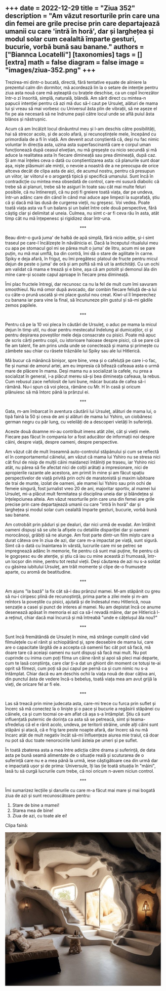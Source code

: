 
+++
date = 2022-12-29
title = "Ziua 352"
description = "Am văzut resorturile prin care una din femei are grile precise prin care departajează umanii cu care 'intră în horă', dar și larghețea și modul solar cum cealaltă împarte gesturi, bucurie, vorbă bună sau banane."
authors = ["Biannca Locatelli"]
[taxonomies]
tags = []
[extra]
math = false
diagram = false
image = "images/ziua-352.png"
+++
---

Trezirea-mi dintr-o bucată, directă, fără tentative eșuate de aliniere la prezentul calm din dormitor, mă acordează lin la o setare de intenție pentru ziua asta nouă care mă așteaptă cu brațele deschise, ca un copil încrezător într-o zi însorită, simplă, naturală, blândă. Am sărit direct cu mintea-n papucii intenției pentru că azi mă duc să-l caut pe Ursuleț, alături de mama lui și vreau să mai vorbesc cu Universul ăsta plin de vibrații, să ne așeze el fix pe aia necesară să ne îndrume pașii către locul unde se află puiul ăsta blănos și năstrușnic.

Acum că am încălzit locul dinăuntrul meu și l-am deschis către posibilități, hai să strecor acolo, și de acolo afară, și recunoștințele mele, începând cu primordiala de a fi în viață. Am devenit acut conștientă că, deși nu fac nimic voluntar în direcția asta, uzina asta superfascinantă care e corpul uman funcționează după ceasul elvețian, nu mă greșește cu nicio secundă și mă aduce la realitatea asta în fiecare dimineață sau prea dimineață, după caz. Și am mai înțeles ceva o dată cu conștientizarea asta: că planurile sunt doar așa, niște plăsmuiri ale minții, o nevoie a noastră de a ne preocupa de orice altceva decât de clipa asta de aici, de acumul nostru, pentru că presupun un viitor, iar viitorul e o aroganță tipică și specifică umanului. Sunt încă în contradicție cu mintea mea obsedată de control, care-mi susură diabolic că trebe să ai planuri, trebe să te asiguri în toate sau cât mai multe feluri posibile, că nu întinerești, că nu poți fi greiere toată viața, dar pe undeva, într-un adânc care din când în când mai aduce ape limpezi la suprafață, știu că și dacă mă las dusă de curgerea vieții, nu greșesc. Voi vedea. Poate toată viața asta va fi un balans și un balet între cele două perspective, fără câștig clar și delimitat al uneia. Culmea, nu simt c-ar fi ceva rău în asta, atât timp căt nu mă înțepenesc și rigidizez doar într-una.

<p style="text-align: center;">***</p>

Beau dintr-o gură juma' de halbă de apă simplă, fără nicio adiție, și-i simt traseul pe care-l încălzește în năvălnicia ei. Dacă la începutul ritualului meu cu apa pe stomacul gol mi se părea mult o juma' de litru, acum mi se pare puțin, nu mă mai umflă, ba din contră, îmi dă o stare de agilitate în carne. Spiky e deja afară, în friguț, eu îmi pregătesc platoul de fructe pentru micul dejun de peste o juma' de oră și am poftă să mă uit la antichități. Cu un ochi am validat că mama e trează și e bine, așa că am potolit și demonul ăla din mine care-și scoate capul aproape în fiecare prea dimineață.

Îmi plac fructele întregi, dar recunosc ca nu la fel de mult cum îmi savuram smoothieul. Nu mă omor după avocado, dar combin fiecare feliuță de-a lui cu câte-o prună uscată și-mi place gustul nou creat. Kiwi-ul îl împerechez cu banana iar para vine la final, să încununeze plin gustul și să-mi gâdile zemos papilele.

<p style="text-align: center;">***</p>

Pentru că pe la 10 voi pleca în căutări de Ursuleț, o aduc pe mama la micul dejun în timp util, nu doar pentru mestecatul îndelung al dumicaților, ci și pentru deșirarea poveștilor mele deja consacrate cu pisici. Poate mă apuc de scris cărți pentru copii, cu istorioare haioase despre pisici, că se pare că fie am talent, fie am prins unda unde se conectează și mama și primește cu zâmbete sau chiar cu râsete trăznăile lui Spiky sau ale lui Hitlerică.

Mă bucur că mănâncă binișor, spre bine, vrea și o cafeluță pe care i-o fac, fie și numai de amorul artei, am eu impresia că bifează cafeaua asta o urmă mare de plăcere în mama. Deși mama nu a socializat la cafele, nu prea a socializat în general, i-a plăcut mereu să-și bea dimineața cafeaua, la rebus. Cum rebusul zace nefolosit de luni bune, măcar bucata de cafea să-i rămână. Nu-i spun că voi pleca, rămâne cu Mr. H în casă și oricum plănuiesc să mă întorc până la prânzul ei.

<p style="text-align: center;">***</p>

Gata, m-am îmbarcat în aventura căutării lui Ursuleț, alături de mama lui, o tipă faină la 50 și ceva de ani și alături de mama lui Yshiro, un ciobănesc german negru cu păr lung, cu veleilăți de a descoperi vietăți în suferință.

Aceste două doamne mi-au contribuit imens atât zilei, cât și vieții mele. Fiecare pas făcut în compania lor a fost aducător de informații noi despre câini, despre viață, despre oameni, despre perspective.

Am văzut cât de mult înseamnă auto-controlul stăpânului și cum se reflectă el în comportamentul câinelui, am văzut că mama lui Yshiro nu se stresa nici cât firul de nisip de mulții câini maidanezi întâlniți pe traseu, iar Yshiro nici atât, nu părea să fie afectat nici de colții arătați a impresionare, nici de apropierile razante ale acestora, am primit în mine și am făcut spațiu perspectivelor de viață privită prin ochi de maratonistă și maxim iubitoare de trai de munte, izolat de oameni, ale mamei lui Yshiro sau prin ochi de femeie singură, fost jurnalist vreo 20 de ani, majoritar sportiv, al mamei lui Ursuleț, mi-a plăcut mult fermitatea și disciplina uneia dar și blândețea și înțelepciunea alteia. Am văzut resorturile prin care una din femei are grile precise prin care departajează umanii cu care "intră în horă" dar și larghețea și modul solar cum cealaltă împarte gesturi, bucurie, vorbă bună sau banane.

Am cotrobăit prin păduri și pe dealuri, dar nici urmă de evadat. Am întâlnit oameni dispuși să se uite la afișele cu detaliile dispariției dar și oameni morocănoși, grăbiți să ne alunge. Am fost parte dintr-un film mișto care a durat câteva ore în ziua de azi, dar care m-a impactat pe viață, sunt sigură. Simt că o dată cu înaintarea în vârstă, lucrurile care mi se petrec se impregnează adânc în memorie, fie pentru că sunt mai puține, fie pentru că le gogoșesc eu de atenție, și știu că iau cu mine această zi frumoasă, într-un locșor din mine, pentru tot restul vieții. Deși căutarea de azi nu s-a soldat cu găsirea iubitului Ursuleț, am trăit momente și clipe de-o frumusețe aparte, cu aromă de beatitudine.

<p style="text-align: center;">***</p>

Am ajuns "la bază" la fix cât să-i dau prânzul mamei. M-am stăpânit cu greu să nu-i ciripesc plină de recunoștință, prima parte a zilei mele și m-am reîntors la poveștile cu pisici, ajutată și de îndesatul meu Hitlerică, noua senzație a casei și punct de interes al mamei. Nu am depistat încă ce anume desenează apăsat în memoria ei azi ca să-l revadă mâine, dar pe Hitlerică l-a reținut, chiar dacă mai încurcă și mă întreabă "unde e cățelușul ăla nou?"

<p style="text-align: center;">***</p>

Sunt încă fremătândă de Ursuleț în mine, mă strânge cumplit când văd filmulețele cu el rănit și schiopătând și, spre deosebire de mama lui, care are o capacitate lărgită de a accepta că oamenii fac cât pot să facă, mă doare tare că aceiași oameni nu sunt dispuși să facă mai mult. Nu pot cuprinde cu inima cum poți filma un câine rănit și apoi să pleci mai departe, cum te lasă conștiința, care clar ți-a dat un ghiont din moment ce totuși te-ai oprit să filmezi, cum poți să pui capul pe pernă ca și cum nimic nu s-a întâmplat. Chiar dacă eu am deschis ochii la viața nouă de doar câțiva ani, din punctul ăsta de vedere încă-s bebeluș, toată viața mea am avut grijă la vieți, de oricare fel ar fi ele.

<p style="text-align: center;">***</p>

Las să treacă prin mine judecata asta, care-mi trece cu furca prin suflet și încerc să mă conectez la o liniște și o pace și bucurie a regăsirii stăpânei cu câinele, ca și cum tocmai ce-am aflat că așa s-a întâmplat. Știu că sunt influențată puternic de dorința ca asta să se petreacă, simt și teama-sfredeluș că el e rănit acolo, undeva, pe teritorii străine, unde alți câini sunt stăpâni și atacă, că e frig tare peste noapte afară, dar încerc să nu mă încarc atât de mult negativ încât să-mi înfluențeze aiurea mie traiul, că doar nu pot să duc toate nenorocirile lumii ăsteia pe umeri și pe suflet.

În toată zbaterea asta a mea între adicția către drama și suferință, de data asta pe bună seamă alimentate de o situație reală și scuturarea de o suferință care nu e a mea până la urmă, iese câștigătoare cea din urmă dar e impactată ușor și de prima: Universule, îți las ție toată situația în "mâini", lasă tu să curgă lucrurile cum trebe, că noi oricum n-avem niciun control.

<p style="text-align: center;">***</p>

Îmi sumarizez lecțiile și darurile cu care m-a făcut mai mare și mai bogată ziua de azi și sunt recunoscătoare pentru:
1. Stare de bine a mamei!
2. Starea mea de bine!
3. Ziua de azi, cu toate ale ei!

Clipa faină:

<div class="flex justify-center">
  <img src="images/352.jpeg" />
</div>
